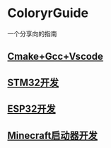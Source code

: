 # ColoryrGuide

一个分享向的指南

## [Cmake+Gcc+Vscode](guide3/Guide3.md)

## [STM32开发](guide3/Guide1.md)

## [ESP32开发](guide3/Guide2.md)

## [Minecraft启动器开发](guide2/README.md)